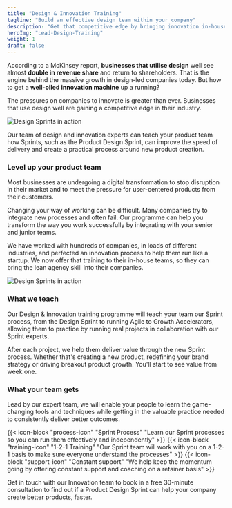 ```yaml
---
title: "Design & Innovation Training"
tagline: "Build an effective design team within your company"
description: "Get that competitive edge by bringing innovation in-house. From Design Sprints to running Running Agile, our training will give you give you practical, applicable takeaways."
heroImg: "Lead-Design-Training"
weight: 1
draft: false
---
```

According to a McKinsey report, **businesses that utilise design** well see almost **double in revenue share** and return to shareholders. That is the engine behind the massive growth in design-led companies today. But how to get a **well-oiled innovation machine** up a running? 

The pressures on companies to innovate is greater than ever. Businesses that use design well are gaining a competitive edge in their industry. 

<div class="full-width"><img class="lazyload" data-src="/images/Design-Training-1.png" srcset="/images/Design-Training-1@2x.png 800w" alt="Design Sprints in action" /></div>

Our team of design and innovation experts can teach your product team how Sprints, such as the Product Design Sprint, can improve the speed of delivery and create a practical process around new product creation.

### Level up your product team
Most businesses are undergoing a digital transformation to stop disruption in their market and to meet the pressure for user-centered products from their customers. 

Changing your way of working can be difficult. Many companies try to integrate new processes and often fail. Our programme can help you transform the way you work successfully by integrating with your senior and junior teams.

We have worked with hundreds of companies, in loads of different industries, and perfected an innovation process to help them run like a startup. We now offer that training to their in-house teams, so they can bring the lean agency skill into their companies.

<div class="full-width"><img class="lazyload" data-src="/images/Design-Training-2.png" srcset="/images/Design-Training-2@2x.png 800w" alt="Design Sprints in action" /></div>

### What we teach
Our Design & Innovation training programme will teach your team our Sprint process, from the Design Sprint to running Agile to Growth Accelerators, allowing them to practice by running real projects in collaboration with our Sprint experts.

After each project, we help them deliver value through the new Sprint process. Whether that's creating a new product, redefining your brand strategy or driving breakout product growth. You'll start to see value from week one.

### What your team gets
Lead by our expert team, we will enable your people to learn the game-changing tools and techniques while getting in the valuable practice needed to consistently deliver better outcomes.

<div class="full-width">
<grid columns="3" class="post-benefits">
  <c>
    {{< icon-block "process-icon" "Sprint Process" "Learn our Sprint processes so you can run them effectively and independently" >}}
  </c>
  <c>
    {{< icon-block "training-icon" "1-2-1 Training" "Our Sprint team will work with you on a 1-2-1 basis to make sure everyone understand the processes" >}}
  </c>
  <c>
    {{< icon-block "support-icon" "Constant support" "We help keep the momentum going by offering constant support and coaching on a retainer basis" >}}
  </c>
</grid>
</div>

Get in touch with our Innovation team to book in a free 30-minute consultation to find out if a Product Design Sprint can help your company create better products, faster.


